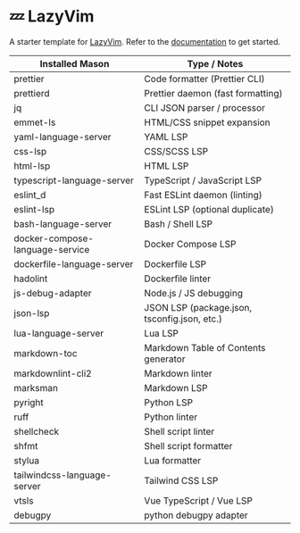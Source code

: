 # 💤 LazyVim

A starter template for [LazyVim](https://github.com/LazyVim/LazyVim).
Refer to the [documentation](https://lazyvim.github.io/installation) to get started.


| Installed Mason | Type / Notes |
|---------------------|--------------|
| prettier            | Code formatter (Prettier CLI) |
| prettierd           | Prettier daemon (fast formatting) |
| jq                  | CLI JSON parser / processor |
| emmet-ls            | HTML/CSS snippet expansion |
| yaml-language-server| YAML LSP |
| css-lsp             | CSS/SCSS LSP |
| html-lsp            | HTML LSP |
| typescript-language-server | TypeScript / JavaScript LSP |
| eslint_d            | Fast ESLint daemon (linting) |
| eslint-lsp          | ESLint LSP (optional duplicate) |
| bash-language-server| Bash / Shell LSP |
| docker-compose-language-service | Docker Compose LSP |
| dockerfile-language-server | Dockerfile LSP |
| hadolint            | Dockerfile linter |
| js-debug-adapter    | Node.js / JS debugging |
| json-lsp            | JSON LSP (package.json, tsconfig.json, etc.) |
| lua-language-server | Lua LSP |
| markdown-toc        | Markdown Table of Contents generator |
| markdownlint-cli2   | Markdown linter |
| marksman            | Markdown LSP |
| pyright             | Python LSP |
| ruff                | Python linter |
| shellcheck          | Shell script linter |
| shfmt               | Shell script formatter |
| stylua              | Lua formatter |
| tailwindcss-language-server | Tailwind CSS LSP |
| vtsls               | Vue TypeScript / Vue LSP |
| debugpy              | python debugpy adapter  |
